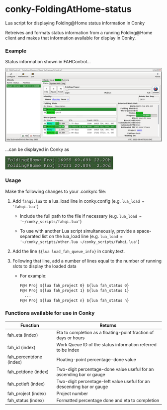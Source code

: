 # conky-FoldingAtHome-status

Lua script for displaying Folding@Home status information in Conky

Retreives and formats status information from a running Folding@Home
client and makes that information available for display in Conky.

### Example

Status information shown in FAHControl...

![Image of FAHClient](https://raw.githubusercontent.com/dfyockey/conky-FoldingAtHome-status/main/.github/images/FAHClient.png)

...can be displayed in Conky as

![Image of conky display](https://raw.githubusercontent.com/dfyockey/conky-FoldingAtHome-status/main/.github/images/conkydisplay.png)

### Usage

Make the following changes to your .conkyrc file:

1. Add `fahqi.lua` to a lua_load line in conky.config (e.g. `lua_load = 'fahqi.lua'`)
    - Include the full path to the file if necessary (e.g. `lua_load = '~/conky_scripts/fahqi.lua'`)
    
    - To use with another Lua script simultaneously, provide a
      space-separated list on the lua_load line
      (e.g. `lua_load = '~/conky_scripts/other.lua ~/conky_scripts/fahqi.lua'`)
      
2. Add the line `${lua load_fah_queue_info}` in conky.text.

3. Following that line, add a number of lines equal to the number of running slots to display the loaded data
    - For example:
        
        ```
        F@H Proj ${lua fah_project 0} ${lua fah_status 0}
        F@H Proj ${lua fah_project 1} ${lua fah_status 1}
          ...
        F@H Proj ${lua fah_project n} ${lua fah_status n}
        ```

### Functions available for use in Conky

<table>
<thead>
<tr><th>Function</th><th>Returns</th></tr>
</thead>
<tbody>
<tr><td>fah_eta (index)</td><td>Eta to completion as a floating-point fraction of days or hours</td></tr>
<tr><td>fah_id (index)</td><td>Work Queue ID of the status information referred to be index</td></tr>
<tr><td>fah_percentdone (index)</td><td>Floating-point percentage-done value</td></tr>
<tr><td>fah_pctdone (index)</td><td>Two-digit percentage-done value useful for an ascending bar or gauge</td></tr>
<tr><td>fah_pctleft (index)</td><td>Two-digit percentage-left value useful for an descending bar or gauge</td></tr>
<tr><td>fah_project (index)</td><td>Project number</td></tr>
<tr><td>fah_status (index)</td><td>Formatted percentage done and eta to completion</td></tr>
</tbody>
</table>

